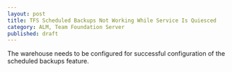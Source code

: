 ```yaml
---
layout: post
title: TFS Scheduled Backups Not Working While Service Is Quiesced 
category: ALM, Team Foundation Server
published: draft
---
```


The warehouse needs to be configured for successful configuration of the scheduled backups feature.